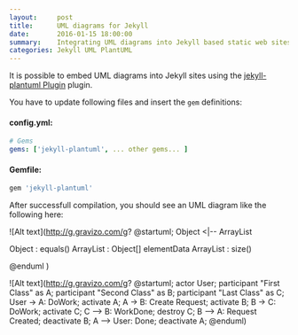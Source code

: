 ```yaml
---
layout:     post
title:      UML diagrams for Jekyll
date:       2016-01-15 18:00:00
summary:    Integrating UML diagrams into Jekyll based static web sites
categories: Jekyll UML PlantUML
---
```


It is possible to embed UML diagrams into Jekyll sites using the [jekyll-plantuml Plugin](https://github.com/yegor256/jekyll-plantuml) plugin.

You have to update following files and insert the `gem` definitions:

#### config.yml:
```yaml
# Gems
gems: ['jekyll-plantuml', ... other gems... ]
```

#### Gemfile:
```ruby
gem 'jekyll-plantuml'
```

After successfull compilation, you should see an UML diagram like the following here:

![Alt text](http://g.gravizo.com/g?
@startuml;
Object <|-- ArrayList

Object : equals()
ArrayList : Object[] elementData
ArrayList : size()

@enduml
)

![Alt text](http://g.gravizo.com/g?
@startuml;
actor User;
participant "First Class" as A;
participant "Second Class" as B;
participant "Last Class" as C;
User -> A: DoWork;
activate A;
A -> B: Create Request;
activate B;
B -> C: DoWork;
activate C;
C --> B: WorkDone;
destroy C;
B --> A: Request Created;
deactivate B;
A --> User: Done;
deactivate A;
@enduml)
